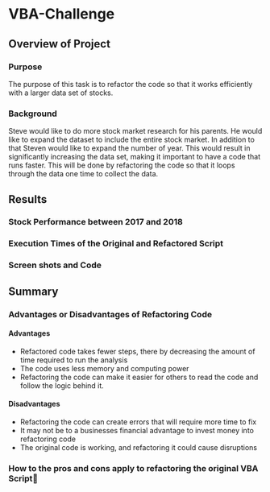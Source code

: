 # VBA-Challenge

## Overview of Project
### Purpose
The purpose of this task is to refactor the code so that it works efficiently with a larger data set of stocks.
### Background
Steve would like to do more stock market research for his parents. He would like to expand the dataset to include the entire stock market. In addition to that Steven would like to expand the number of year. This would result in significantly increasing the data set, making it important to have a code that runs faster. 
This will be done by refactoring the code so that it loops through the data one time to collect the data.

## Results
### Stock Performance between 2017 and 2018
### Execution Times of the Original and Refactored Script
### Screen shots and Code

## Summary
### Advantages or Disadvantages of Refactoring Code
#### Advantages
* Refactored code takes fewer steps, there by decreasing the amount of time required to run the analysis
* The code uses less memory and computing power
* Refactoring the code can make it easier for others to read the code and follow the logic behind it.
#### Disadvantages
* Refactoring the code can create errors that will require more time to fix
* It may not be to a businesses financial advantage to invest money into refactoring code
* The original code is working, and refactoring it could cause disruptions

### How to the pros and cons apply to refactoring the original VBA Script


